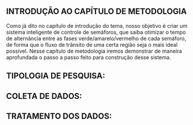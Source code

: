 ## INTRODUÇÃO AO CAPÍTULO DE METODOLOGIA

Como já dito no capítulo de introdução do tema, nosso objetivo é criar um sistema inteligente de controle de semáforos, que saiba otimizar o tempo de alternância
entre as fases verde/amarelo/vermelho de cada semáforo, de forma que o fluxo de trânsito de uma certa região seja o mais ideal possível. 
Nesse capítulo de metodologia iremos demonstrar de maneira aprofundada o passo a passo feito para construção desse sistema.

## TIPOLOGIA DE PESQUISA: 

## COLETA DE DADOS:

## TRATAMENTO DOS DADOS:
